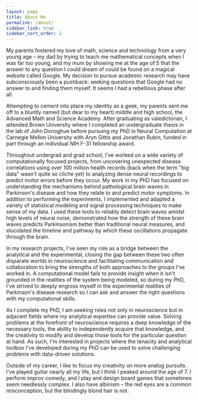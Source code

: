 ```yaml
---
layout: page
title: About Me
permalink: /about/
sidebar_link: true
sidebar_sort_order: 2
---
```


My parents fostered my love of math, science and technology from a very young age – my dad by trying to teach me mathematical concepts when I was far too young, and my mum by showing me at the age of 5 that the answer to any question I could dream of could be found on a magical website called Google. My decision to pursue academic research may have subconsciously been a pushback: seeking questions that Google had no answer to and finding them myself. It seems I had a rebellious phase after all.

Attempting to cement into place my identity as a geek, my parents sent me off to a bluntly named (but dear to my heart) middle and high school, the Advanced Math and Science Academy. After graduating as valedictorian, I attended Brown University where I completed an undergraduate thesis in the lab of John Donoghue before pursuing my PhD in Neural Computation at Carnegie Mellon University with Aryn Gittis and Jonathan Rubin, funded in part through an individual NIH F-31 fellowship award.

Throughout undergrad and grad school, I've worked on a wide variety of computationally focused projects, from uncovering unexpected disease correlations using over 100 million health records (back when the term "big data" wasn't quite so cliche yet) to analyzing dense neural recordings to predict motor errors before they occur. My work in my PhD has focused on understanding the mechanisms behind pathological brain waves in Parkinson's disease and how they relate to and predict motor symptoms. In addition to performing the experiments, I implemented and adapted a variety of statistical modeling and signal processing techniques to make sense of my data. I used these tools to reliably detect brain waves amidst high levels of neural noise, demonstrated how the strength of these brain waves predicts Parkinsonism better than traditional neural measures, and elucidated the timeline and pathway by which these oscillations propagate through the brain.

In my research projects, I've seen my role as a bridge between the analytical and the experimental, closing the gap between these two often disparate worlds in neuroscience and facilitating communication and collaboration to bring the strengths of both approaches to the groups I've worked in. A computational model fails to provide insight when it isn't grounded in the realities of the system being modeled, so during my PhD, I've strived to deeply engross myself in the experimental realities of Parkinson's disease research so I can ask and answer the right questions with my computational skills.

As I complete my PhD, I am seeking roles not only in neuroscience but in adjacent fields where my analytical expertise can provide value. Solving problems at the forefront of neuroscience requires a deep knowledge of the necessary tools, the ability to independently acquire that knowledge, and the creativity to modify and develop those tools for the particular question at hand. As such, I'm interested in projects where the tenacity and analytical toolbox I've developed during my PhD can be used to solve challenging problems with data-driven solutions.

Outside of my career, I like to focus my creativity on more analog pursuits. I've played guitar nearly all my life, but I think I peaked around the age of 7. I perform improv comedy, and I play and design board games that sometimes seem needlessly complex. I also have albinism – the red eyes are a common misconception, but the blindingly blond hair is not.
